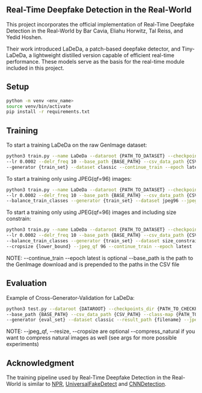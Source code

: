 ## Real-Time Deepfake Detection in the Real-World
This project incorporates the official implementation of Real-Time Deepfake Detection in the Real-World by Bar Cavia, Eliahu Horwitz, Tal Reiss, and Yedid Hoshen.

Their work introduced LaDeDa, a patch-based deepfake detector, and Tiny-LaDeDa, a lightweight distilled version capable of efficient real-time performance. These models serve as the basis for the real-time module included in this project.


## Setup
```bash
python -m venv <env_name>
source venv/bin/activate
pip install -r requirements.txt
```

## Training
To start a training LaDeDa on the raw GenImage dataset:
```bash
python3 train.py --name LaDeDa --dataroot {PATH_TO_DATASET} --checkpoints_dir {./NAME_OF_CHECKPOINT} --batch_size 32 \
--lr 0.0002 --delr_freq 10 --base_path {BASE_PATH} --csv_data_path {CSV_PATH} --class-map {CLASS_MAP} --balance_train_classes \
--generator {train_set} --dataset classic --continue_train --epoch latest
```

To start a training only using JPEG(qf=96) images:
```bash
python3 train.py --name LaDeDa --dataroot {PATH_TO_DATASET} --checkpoints_dir {./NAME_OF_CHECKPOINT} ---batch_size 32 \
--lr 0.0002 --delr_freq 10 --base_path {BASE_PATH} --csv_data_path {CSV_PATH} --class-map {PATH_TO_CLASS_MAP} \
--balance_train_classes --generator {train_set} --dataset jpeg96 --jpeg_qf 96 --continue_train --epoch latest
```

To start a training only using JPEG(qf=96) images and including size constrain: 
```bash
python3 train.py --name LaDeDa --dataroot {PATH_TO_DATASET} --checkpoints_dir {./NAME_OF_CHECKPOINT} ---batch_size 32 \
--lr 0.0002 --delr_freq 10 --base_path {BASE_PATH} --csv_data_path {CSV_PATH} --class-map {PATH_TO_CLASS_MAP} \
--balance_train_classes --generator {train_set} --dataset size_constrained --min_size {lower_bound} --max_size {upper_bound} \
--cropsize {lower_bound} --jpeg_qf 96 --continue_train --epoch latest
```

NOTE:
--continue_train --epoch latest is optional
--base_path is the path to the GenImage download and is prepended to the paths in the CSV file

## Evaluation
Example of Cross-Generator-Validation for LaDeDa: 
```bash
python3 test.py --dataroot {DATAROOT} --checkpoints_dir {PATH_TO_CHECKPOINT.pth} --model LaDeDa \
--base_path {BASE_PATH} --csv_data_path {CSV_PATH} --class-map {PATH_TO_CLASS_MAP} --is_validating \
--generator {eval_set} --dataset classic --result_path {filename} --jpeg_qf {qf} --resize {size} --cropsize {size}
```

NOTE: 
--jpeg_qf, --resize, --cropsize are optional
--compress_natural if you want to compress natural images as well
(see args for more possible experiments)

## Acknowledgment
The training pipeline used by Real-Time Deepfake Detection in the Real-World is similar to [NPR](https://github.com/peterwang512/CNNDetection), [UniversalFakeDetect](https://github.com/Yuheng-Li/UniversalFakeDetect) and [CNNDetection](https://github.com/peterwang512/CNNDetection).


